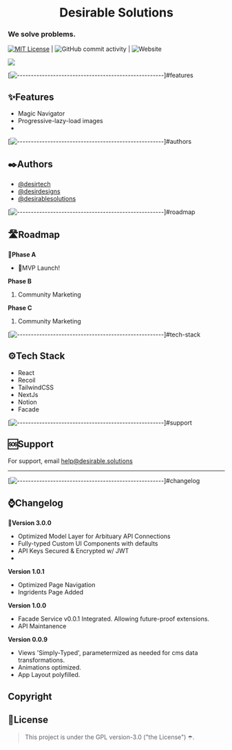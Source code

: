 <!-- ⚠️ This README has been generated from the file(s) "DOCUMENTATION.md" ⚠️--><h1 align="center">Desirable Solutions</h1>


### We solve problems. 


 [![MIT License](https://img.shields.io/badge/License-MIT-purple.svg)](https://choosealicense.com/licenses/mit/) | ![GitHub commit activity](https://img.shields.io/github/commit-activity/w/wtfmvmt/wtfmvmt?color=purple&label=activity&logo=github&logoColor=yellow&style=plastic) | ![Website](https://img.shields.io/website?down_color=red&down_message=fuck%21&label=status&logo=git&logoColor=yellow&up_message=systems%20online&url=https%3A%2F%desirable.solutions)

<img src="./docs/logo.png" />




[![-----------------------------------------------------](https://raw.githubusercontent.com/andreasbm/readme/master/assets/lines/dark.png)]#features

## ✨Features

* Magic Navigator 
* Progressive-lazy-load images
* 

[![-----------------------------------------------------](https://raw.githubusercontent.com/andreasbm/readme/master/assets/lines/dark.png)]#authors

## ✒️Authors

- [@desirtech](https://www.github.com/octokatherine)
- [@desirdesigns](https://www.github.com/octokatherine)
- [@desirablesolutions](https://www.github.com/octokatherine)



[![-----------------------------------------------------](https://raw.githubusercontent.com/andreasbm/readme/master/assets/lines/dark.png)]#roadmap

## 🛣️Roadmap


📍**Phase A**  
* 🎉MVP Launch!


**Phase B**
1. Community Marketing 


**Phase C**
1. Community Marketing 


[![-----------------------------------------------------](https://raw.githubusercontent.com/andreasbm/readme/master/assets/lines/dark.png)]#tech-stack

## ⚙️Tech Stack

* React
* Recoil
* TailwindCSS
* NextJs
* Notion
* Facade 
  


[![-----------------------------------------------------](https://raw.githubusercontent.com/andreasbm/readme/master/assets/lines/dark.png)]#support

## 🆘Support

For support, email help@desirable.solutions

---


[![-----------------------------------------------------](https://raw.githubusercontent.com/andreasbm/readme/master/assets/lines/dark.png)]#changelog

## ⌚Changelog

**🎉Version 3.0.0**
* Optimized Model Layer for Arbituary API Connections
* Fully-typed Custom UI Components with defaults
* API Keys Secured & Encrypted w/ JWT 
* 

**Version 1.0.1**
* Optimized Page Navigation
* Ingridents Page Added


**Version 1.0.0**
* Facade Service v0.0.1 Integrated. Allowing future-proof extensions.
* API Maintanence 


**Version 0.0.9**
* Views 'Simply-Typed', parametermized as needed for cms data transformations. 
* Animations optimized. 
* App Layout polyfilled. 

<h2>Copyright</h2>
<h2>📜License</h2>

> This project is under the GPL version-3.0 ("the License") ☂️. 


